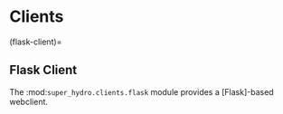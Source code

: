Clients
=======

(flask-client)=
## Flask Client

The :mod:`super_hydro.clients.flask` module provides a [Flask]-based webclient.

